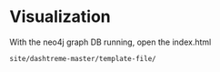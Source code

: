 # Visualization

With the neo4j graph DB running, open the index.html
```
site/dashtreme-master/template-file/
```